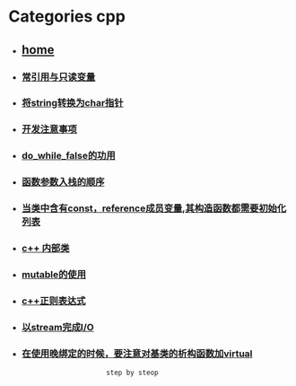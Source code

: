 # Categories cpp
* ## [home](../README.md)
* ### [常引用与只读变量](constRef_constVal.md)
* ### [将string转换为char指针](conv_string_to_char_pointer.md)
* ### [开发注意事项](develop_care_detail.md)
* ### [do_while_false的功用](do_while_false.md)
* ### [函数参数入栈的顺序](function_arg_stack.md)
* ### [当类中含有const，reference成员变量,其构造函数都需要初始化列表](initalization_list.md)
* ### [c++ 内部类](inner_class.md)
* ### [mutable的使用](mutable.md)
* ### [c++正则表达式](regex.md)
* ### [以stream完成I/O](stream_IO.md)
* ### [在使用晚绑定的时候，要注意对基类的析构函数加virtual](vir_del.md)
                           step by steop